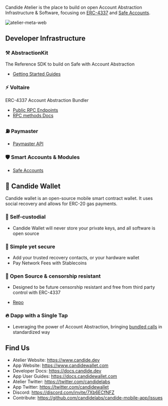 Candide Atelier is the place to build on open Account Abstraction Infrastructure & Software, focusing on [ERC-4337](https://eips.ethereum.org/EIPS/eip-4337) and [Safe Accounts](https://safe.global).

![atelier-meta-web](https://github.com/candidelabs/.github/assets/7014833/5090c8d1-31ad-4daf-9efd-adae4c350c35)

## Developer Infrastructure

### ⚒️ AbstractionKit
The Reference SDK to build on Safe with Account Abstraction 
- [Getting Started Guides](https://docs.candide.dev/wallet/guides/getting-started)

### ⚡ **Voltaire**
ERC-4337 Account Abstraction Bundler
- [Public RPC Endpoints](https://docs.candide.dev/wallet/bundler/rpc-endpoints)
- [RPC methods Docs](https://docs.candide.dev/wallet/bundler/rpc-endpoints)

### ⛽ **Paymaster**
- [Paymaster API](https://docs.candide.dev/wallet/paymaster/rpc-methods/)

### 🛡️ **Smart Accounts & Modules**
- [Safe Accounts](https://docs.candide.dev/wallet/abstractionkit/safe-account)

## 📱 **Candide Wallet**

Candide wallet is an open-source mobile smart contract wallet. It uses social recovery and allows for ERC-20 gas payments.

### 🔐 Self-custodial

- Candide Wallet will never store your private keys, and all software is open source

### 👶 Simple yet secure

- Add your trusted recovery contacts, or your hardware wallet
- Pay Network Fees with Stablecoins

### 🫶 Open Source & censorship resistant

- Designed to be future censorship resistant and free from third party control with ERC-4337

- [Repo](https://github.com/candidelabs/candide-mobile-app)

### 🔥 Dapp with a Single Tap 

- Leveraging the power of Account Abstraction, bringing [bundled calls](https://docs.candide.dev/dapps/guides/batch-transactions) in standardized way

## Find Us

* Atelier Website: https://www.candide.dev
* App Website: https://www.candidewallet.com
* Developer Docs: https://docs.candide.dev
* App User Guides: https://docs.candidewallet.com
* Atelier Twitter: https://twitter.com/candidelabs
* App Twitter: https://twitter.com/candidewallet
* Discord: https://discord.com/invite/7Xb6ECfNFZ
* Contribute: https://github.com/candidelabs/candide-mobile-app/issues
